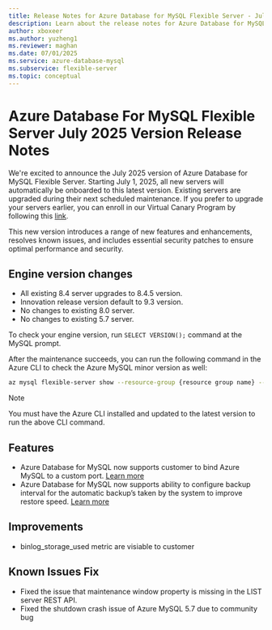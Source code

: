 ```yaml
---
title: Release Notes for Azure Database for MySQL Flexible Server - July 2025
description: Learn about the release notes for Azure Database for MySQL Flexible Server July 2025.
author: xboxeer
ms.author: yuzheng1
ms.reviewer: maghan
ms.date: 07/01/2025
ms.service: azure-database-mysql
ms.subservice: flexible-server
ms.topic: conceptual
---
```


# Azure Database For MySQL Flexible Server July 2025 Version Release Notes

We're excited to announce the July 2025 version of Azure Database for MySQL Flexible Server. Starting July 1, 2025, all new servers will automatically be onboarded to this latest version. Existing servers are upgraded during their next scheduled maintenance. If you prefer to upgrade your servers earlier, you can enroll in our Virtual Canary Program by following this [link](https://aka.ms/mysql/virtual-canary).

This new version introduces a range of new features and enhancements, resolves known issues, and includes essential security patches to ensure optimal performance and security.

## Engine version changes

- All existing 8.4 server upgrades to 8.4.5 version.
- Innovation release version default to 9.3 version.
- No changes to existing 8.0 server.
- No changes to existing 5.7 server.

To check your engine version, run `SELECT VERSION();` command at the MySQL prompt.

After the maintenance succeeds, you can run the following command in the Azure CLI to check the Azure MySQL minor version as well:

```bash 
az mysql flexible-server show --resource-group {resource group name} --name {server name} --query "fullVersion"
```
> [!NOTE]  
> You must have the Azure CLI installed and updated to the latest version to run the above CLI command.

## Features

- Azure Database for MySQL now supports customer to bind Azure MySQL to a custom port. [Learn more]()
- Azure Database for MySQL now supports ability to configure backup interval for the automatic backup’s taken by the system to improve restore speed. [Learn more](./concepts-backup-restore.md#backup-frequency)

## Improvements

- binlog_storage_used metric are visiable to customer

## Known Issues Fix

- Fixed the issue that maintenance window property is missing in the LIST server REST API.
- Fixed the shutdown crash issue of Azure MySQL 5.7 due to community bug
